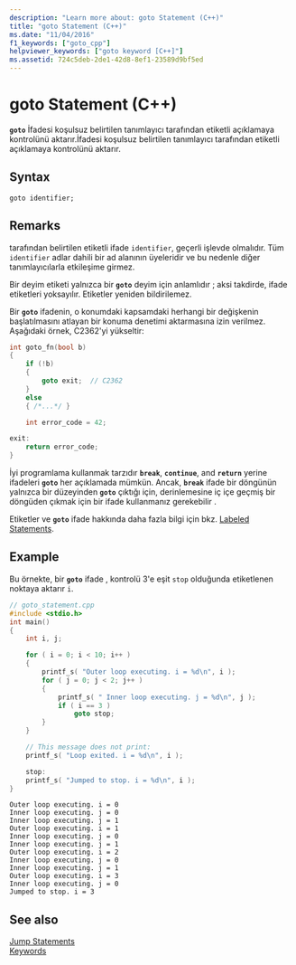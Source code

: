 ```yaml
---
description: "Learn more about: goto Statement (C++)"
title: "goto Statement (C++)"
ms.date: "11/04/2016"
f1_keywords: ["goto_cpp"]
helpviewer_keywords: ["goto keyword [C++]"]
ms.assetid: 724c5deb-2de1-42d8-8ef1-23589d9bf5ed
---
```

# goto Statement (C++)

**`goto`** İfadesi koşulsuz belirtilen tanımlayıcı tarafından etiketli açıklamaya kontrolünü aktarır.İfadesi koşulsuz belirtilen tanımlayıcı tarafından etiketli açıklamaya kontrolünü aktarır.

## Syntax

```
goto identifier;
```

## Remarks

tarafından belirtilen etiketli ifade `identifier`, geçerli işlevde olmalıdır. Tüm `identifier` adlar dahili bir ad alanının üyeleridir ve bu nedenle diğer tanımlayıcılarla etkileşime girmez.

Bir deyim etiketi yalnızca bir **`goto`** deyim için anlamlıdır ; aksi takdirde, ifade etiketleri yoksayılır. Etiketler yeniden bildirilemez.

Bir **`goto`** ifadenin, o konumdaki kapsamdaki herhangi bir değişkenin başlatılmasını atlayan bir konuma denetimi aktarmasına izin verilmez. Aşağıdaki örnek, C2362'yi yükseltir:

```cpp
int goto_fn(bool b)
{
    if (!b)
    {
        goto exit;  // C2362
    }
    else
    { /*...*/ }

    int error_code = 42;

exit:
    return error_code;
}
```

İyi programlama kullanmak tarzıdır **`break`**, **`continue`**, and **`return`** yerine ifadeleri **`goto`** her açıklamada mümkün. Ancak, **`break`** ifade bir döngünün yalnızca bir düzeyinden **`goto`** çıktığı için, derinlemesine iç içe geçmiş bir döngüden çıkmak için bir ifade kullanmanız gerekebilir .

Etiketler ve **`goto`** ifade hakkında daha fazla bilgi için bkz. [Labeled Statements](../cpp/labeled-statements.md).

## Example

Bu örnekte, bir **`goto`** ifade , kontrolü 3'e eşit `stop` olduğunda etiketlenen noktaya aktarır `i`.

```cpp
// goto_statement.cpp
#include <stdio.h>
int main()
{
    int i, j;

    for ( i = 0; i < 10; i++ )
    {
        printf_s( "Outer loop executing. i = %d\n", i );
        for ( j = 0; j < 2; j++ )
        {
            printf_s( " Inner loop executing. j = %d\n", j );
            if ( i == 3 )
                goto stop;
        }
    }

    // This message does not print:
    printf_s( "Loop exited. i = %d\n", i );

    stop:
    printf_s( "Jumped to stop. i = %d\n", i );
}
```

```Output
Outer loop executing. i = 0
Inner loop executing. j = 0
Inner loop executing. j = 1
Outer loop executing. i = 1
Inner loop executing. j = 0
Inner loop executing. j = 1
Outer loop executing. i = 2
Inner loop executing. j = 0
Inner loop executing. j = 1
Outer loop executing. i = 3
Inner loop executing. j = 0
Jumped to stop. i = 3
```

## See also

[Jump Statements](../cpp/jump-statements-cpp.md)<br/>
[Keywords](../cpp/keywords-cpp.md)
